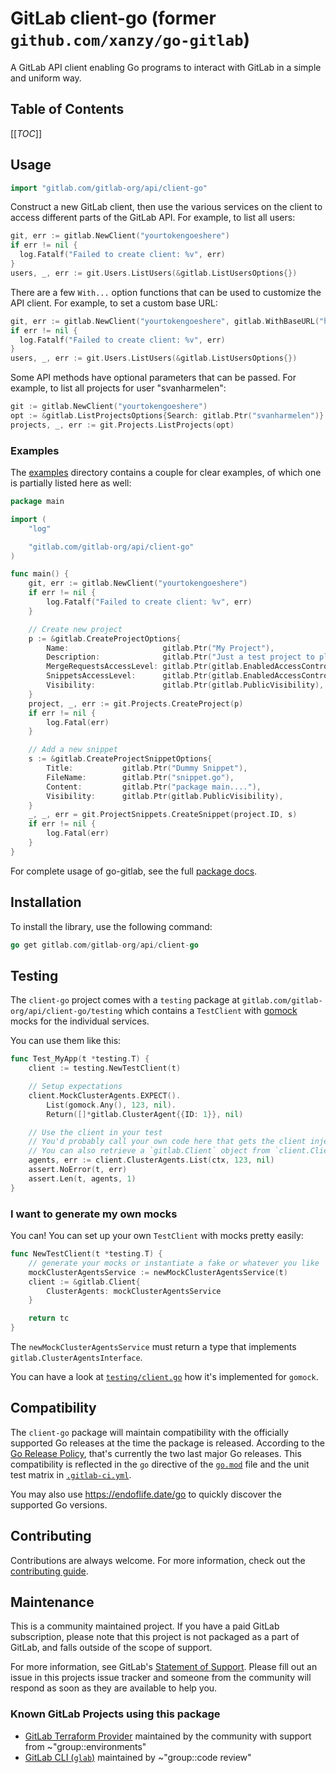 # GitLab client-go (former `github.com/xanzy/go-gitlab`)

A GitLab API client enabling Go programs to interact with GitLab in a simple and uniform way.


## Table of Contents

[[_TOC_]]

## Usage

```go
import "gitlab.com/gitlab-org/api/client-go"
```

Construct a new GitLab client, then use the various services on the client to
access different parts of the GitLab API. For example, to list all
users:

```go
git, err := gitlab.NewClient("yourtokengoeshere")
if err != nil {
  log.Fatalf("Failed to create client: %v", err)
}
users, _, err := git.Users.ListUsers(&gitlab.ListUsersOptions{})
```

There are a few `With...` option functions that can be used to customize
the API client. For example, to set a custom base URL:

```go
git, err := gitlab.NewClient("yourtokengoeshere", gitlab.WithBaseURL("https://git.mydomain.com/api/v4"))
if err != nil {
  log.Fatalf("Failed to create client: %v", err)
}
users, _, err := git.Users.ListUsers(&gitlab.ListUsersOptions{})
```

Some API methods have optional parameters that can be passed. For example,
to list all projects for user "svanharmelen":

```go
git := gitlab.NewClient("yourtokengoeshere")
opt := &gitlab.ListProjectsOptions{Search: gitlab.Ptr("svanharmelen")}
projects, _, err := git.Projects.ListProjects(opt)
```

### Examples

The [examples](/examples) directory
contains a couple for clear examples, of which one is partially listed here as well:

```go
package main

import (
	"log"

	"gitlab.com/gitlab-org/api/client-go"
)

func main() {
	git, err := gitlab.NewClient("yourtokengoeshere")
	if err != nil {
		log.Fatalf("Failed to create client: %v", err)
	}

	// Create new project
	p := &gitlab.CreateProjectOptions{
		Name:                     gitlab.Ptr("My Project"),
		Description:              gitlab.Ptr("Just a test project to play with"),
		MergeRequestsAccessLevel: gitlab.Ptr(gitlab.EnabledAccessControl),
		SnippetsAccessLevel:      gitlab.Ptr(gitlab.EnabledAccessControl),
		Visibility:               gitlab.Ptr(gitlab.PublicVisibility),
	}
	project, _, err := git.Projects.CreateProject(p)
	if err != nil {
		log.Fatal(err)
	}

	// Add a new snippet
	s := &gitlab.CreateProjectSnippetOptions{
		Title:           gitlab.Ptr("Dummy Snippet"),
		FileName:        gitlab.Ptr("snippet.go"),
		Content:         gitlab.Ptr("package main...."),
		Visibility:      gitlab.Ptr(gitlab.PublicVisibility),
	}
	_, _, err = git.ProjectSnippets.CreateSnippet(project.ID, s)
	if err != nil {
		log.Fatal(err)
	}
}
```

For complete usage of go-gitlab, see the full [package docs](https://godoc.org/gitlab.com/gitlab-org/api/client-go).

## Installation

To install the library, use the following command:

```go
go get gitlab.com/gitlab-org/api/client-go
```

## Testing

The `client-go` project comes with a `testing` package at `gitlab.com/gitlab-org/api/client-go/testing`
which contains a `TestClient` with [gomock](https://github.com/uber-go/mock) mocks for the individual services.

You can use them like this:

```go
func Test_MyApp(t *testing.T) {
    client := testing.NewTestClient(t)

    // Setup expectations
    client.MockClusterAgents.EXPECT().
        List(gomock.Any(), 123, nil).
        Return([]*gitlab.ClusterAgent{{ID: 1}}, nil)

    // Use the client in your test
    // You'd probably call your own code here that gets the client injected.
    // You can also retrieve a `gitlab.Client` object from `client.Client`.
    agents, err := client.ClusterAgents.List(ctx, 123, nil)
    assert.NoError(t, err)
    assert.Len(t, agents, 1)
}
```

### I want to generate my own mocks

You can! You can set up your own `TestClient` with mocks pretty easily:

```go
func NewTestClient(t *testing.T) {
    // generate your mocks or instantiate a fake or whatever you like
    mockClusterAgentsService := newMockClusterAgentsService(t)
	client := &gitlab.Client{
		ClusterAgents: mockClusterAgentsService
	}

	return tc
}
```

The `newMockClusterAgentsService` must return a type that implements `gitlab.ClusterAgentsInterface`.

You can have a look at [`testing/client.go`](/testing.client.go) how it's implemented for `gomock`.

## Compatibility

The `client-go` package will maintain compatibility with the officially supported Go releases
at the time the package is released. According to the [Go Release Policy](https://go.dev/doc/devel/release#policy),
that's currently the two last major Go releases.
This compatibility is reflected in the `go` directive of the [`go.mod`](/go.mod) file
and the unit test matrix in [`.gitlab-ci.yml`](/.gitlab-ci.yml).

You may also use https://endoflife.date/go to quickly discover the supported Go versions.

## Contributing

Contributions are always welcome. For more information, check out the
[contributing guide](/CONTRIBUTING.md).

## Maintenance

This is a community maintained project. If you have a paid GitLab subscription,
please note that this project is not packaged as a part of GitLab, and falls outside
of the scope of support.

For more information, see GitLab's
[Statement of Support](https://about.gitlab.com/support/statement-of-support.html).
Please fill out an issue in this projects issue tracker and someone from the community
will respond as soon as they are available to help you.

### Known GitLab Projects using this package

- [GitLab Terraform Provider](https://gitlab.com/gitlab-org/terraform-provider-gitlab)
  maintained by the community with support from ~"group::environments"
- [GitLab CLI (`glab`)](https://gitlab.com/gitlab-org/cli)
  maintained by ~"group::code review"
